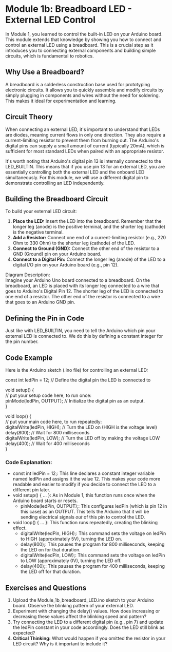 # **Module 1b: Breadboard LED \- External LED Control**

In Module 1, you learned to control the built-in LED on your Arduino board. This module extends that knowledge by showing you how to connect and control an external LED using a breadboard. This is a crucial step as it introduces you to connecting external components and building simple circuits, which is fundamental to robotics.

## **Why Use a Breadboard?**

A breadboard is a solderless construction base used for prototyping electronic circuits. It allows you to quickly assemble and modify circuits by simply plugging in components and wires without the need for soldering. This makes it ideal for experimentation and learning.

## **Circuit Theory**

When connecting an external LED, it's important to understand that LEDs are diodes, meaning current flows in only one direction. They also require a current-limiting resistor to prevent them from burning out. The Arduino's digital pins can supply a small amount of current (typically 20mA), which is sufficient for most standard LEDs when paired with an appropriate resistor.

It's worth noting that Arduino's digital pin 13 is internally connected to the LED\_BUILTIN. This means that if you use pin 13 for an external LED, you are essentially controlling both the external LED and the onboard LED simultaneously. For this module, we will use a different digital pin to demonstrate controlling an LED independently.

## **Building the Breadboard Circuit**

To build your external LED circuit:

1. **Place the LED:** Insert the LED into the breadboard. Remember that the longer leg (anode) is the positive terminal, and the shorter leg (cathode) is the negative terminal.  
2. **Add a Resistor:** Connect one end of a current-limiting resistor (e.g., 220 Ohm to 330 Ohm) to the shorter leg (cathode) of the LED.  
3. **Connect to Ground (GND):** Connect the other end of the resistor to a GND (Ground) pin on your Arduino board.  
4. **Connect to a Digital Pin:** Connect the longer leg (anode) of the LED to a digital I/O pin on your Arduino board (e.g., pin 12).

Diagram Description:  
Imagine your Arduino Uno board connected to a breadboard. On the breadboard, an LED is placed with its longer leg connected to a wire that goes to Arduino's Digital Pin 12\. The shorter leg of the LED is connected to one end of a resistor. The other end of the resistor is connected to a wire that goes to an Arduino GND pin.

## **Defining the Pin in Code**

Just like with LED\_BUILTIN, you need to tell the Arduino which pin your external LED is connected to. We do this by defining a constant integer for the pin number.

## **Code Example**

Here is the Arduino sketch (.ino file) for controlling an external LED:

const int ledPin \= 12; // Define the digital pin the LED is connected to

void setup() {  
  // put your setup code here, to run once:  
  pinMode(ledPin, OUTPUT); // Initialize the digital pin as an output.  
}

void loop() {  
  // put your main code here, to run repeatedly:  
  digitalWrite(ledPin, HIGH); // Turn the LED on (HIGH is the voltage level)  
  delay(800);                 // Wait for 800 milliseconds  
  digitalWrite(ledPin, LOW);  // Turn the LED off by making the voltage LOW  
  delay(400);                 // Wait for 400 milliseconds  
}

### **Code Explanation:**

* const int ledPin \= 12;: This line declares a constant integer variable named ledPin and assigns it the value 12\. This makes your code more readable and easier to modify if you decide to connect the LED to a different pin later.  
* void setup() { ... }: As in Module 1, this function runs once when the Arduino board starts or resets.  
  * pinMode(ledPin, OUTPUT);: This configures ledPin (which is pin 12 in this case) as an OUTPUT. This tells the Arduino that it will be sending electrical signals *out* of this pin to control the LED.  
* void loop() { ... }: This function runs repeatedly, creating the blinking effect.  
  * digitalWrite(ledPin, HIGH);: This command sets the voltage on ledPin to HIGH (approximately 5V), turning the LED on.  
  * delay(800);: This pauses the program for 800 milliseconds, keeping the LED on for that duration.  
  * digitalWrite(ledPin, LOW);: This command sets the voltage on ledPin to LOW (approximately 0V), turning the LED off.  
  * delay(400);: This pauses the program for 400 milliseconds, keeping the LED off for that duration.

## **Exercises and Questions**

1. Upload the Module\_1b\_breadboard\_LED.ino sketch to your Arduino board. Observe the blinking pattern of your external LED.  
2. Experiment with changing the delay() values. How does increasing or decreasing these values affect the blinking speed and pattern?  
3. Try connecting the LED to a different digital pin (e.g., pin 7\) and update the ledPin constant in your code accordingly. Does the LED still blink as expected?  
4. **Critical Thinking:** What would happen if you omitted the resistor in your LED circuit? Why is it important to include it?
